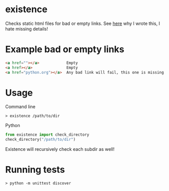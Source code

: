 existence
=========

Checks static html files for bad or empty links. See [here](http://www.ericcarmichael.com/writing-my-first-python-package.html) why I wrote this, I hate missing details!

# Example bad or empty links

```html
<a href=""></a>            Empty
<a href></a>               Empty
<a href="python.org"></a>  Any bad link will fail, this one is missing http://
```

# Usage

Command line

    > existence /path/to/dir

Python

```python
from existence import check_directory
check_directory("/path/to/dir")
```

Existence will recursively check each subdir as well!


# Running tests

    > python -m unittest discover
